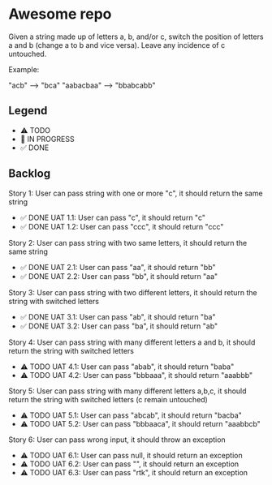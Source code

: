 # Awesome repo

Given a string made up of letters a, b, and/or c, switch the position of letters a and b (change a to b and vice versa). Leave any incidence of c untouched.

Example:

"acb" --> "bca"
"aabacbaa" --> "bbabcabb"


## Legend
- ⚠ TODO
- 🚧 IN PROGRESS
- ✅ DONE

## Backlog

Story 1: User can pass string with one or more "c", it should return the same string
- ✅ DONE UAT 1.1: User can pass "c", it should return "c"
- ✅ DONE UAT 1.2: User can pass "ccc", it should return "ccc"

Story 2: User can pass string with two same letters, it should return the same string
- ✅ DONE UAT 2.1: User can pass "aa", it should return "bb"
- ✅ DONE UAT 2.2: User can pass "bb", it should return "aa"

Story 3: User can pass string with two different letters, it should return the string with switched letters
- ✅ DONE UAT 3.1: User can pass "ab", it should return "ba"
- ✅ DONE UAT 3.2: User can pass "ba", it should return "ab"

Story 4: User can pass string with many different letters a and b, it should return the string with switched letters
- ⚠ TODO UAT 4.1: User can pass "abab", it should return "baba"
- ⚠ TODO UAT 4.2: User can pass "bbbaaa", it should return "aaabbb"

Story 5: User can pass string with many different letters a,b,c, it should return the string with switched letters (c remain untouched)
- ⚠ TODO UAT 5.1: User can pass "abcab", it should return "bacba"
- ⚠ TODO UAT 5.2: User can pass "bbbaaca", it should return "aaabbcb"


Story 6: User can pass wrong input, it should throw an exception
- ⚠ TODO UAT 6.1: User can pass null, it should return an exception
- ⚠ TODO UAT 6.2: User can pass "", it should return an exception
- ⚠ TODO UAT 6.3: User can pass "rtk", it should return an exception